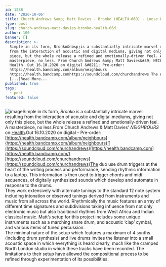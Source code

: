 ```yaml
---
id: 1288
date: '2020-10-06'
title: Church Andrews &amp; Matt Davies - Bronko (HEALTH-06D) - Loose Lips
type: post
slug: church-andrews-matt-davies-bronko-health-06d
author: 100
banner: []
description: >-
  Simple in its form, Bronko&nbsp;is a substantially intricate marvel resulting
  from the interaction of acoustic and digital mediums, giving not only this
  piece, but the whole release a refined and emotionally-driven feel. A
  masterpiece, no less. From Church Andrews &amp; Matt Davies&#39; NEIGHBOURS on
  Health. Out 16.10.2020 on digital &#8211; Pre-order:
  https://health.bandcamp.com/album/neighbours
  https://health.bandcamp.comhttps://soundcloud.com/churchandrews The duo
  [...]Read More...
published: true
tags:
  - post
featured: false
---
```

![image](../undefined)Simple in its form, _Bronko_ is a substantially intricate marvel resulting from the interaction of acoustic and digital mediums, giving not only this piece, but the whole release a refined and emotionally-driven feel. A masterpiece, no less.From Church Andrews & Matt Davies' _NEIGHBOURS_ on [Health](https://health.bandcamp.com/).Out 16.10.2020 on digital – Pre-order: [https://health.bandcamp.com/album/neighbours](https://health.bandcamp.com/album/neighbours)[](https://soundcloud.com/churchandrews)[https://health.bandcamp.com](https://health.bandcamp.com/)  
[https://soundcloud.com/churchandrews](https://soundcloud.com/churchandrews)The duo use drum triggers at the heart of the writing process and performance, sending rhythmic information to a laptop. This information is then used to trigger chords and midi sequences, of digitally synthesized sounds which develop and automate in response to the drums.  
They work extensively with alternate tunings to the standard 12 note system including intonation or observed tunings derived from instruments and music from all across the world. Rhythmically the music features an array of different time signatures and subdivisions taking influence from not only electronic music but also traditional rhythms from West Africa and Indian classical music. Matt’s setup for this project includes some unique instruments such as a marching snare drum, and acoustic ‘clap’ cymbal, and various items of tuned percussion.  
The minimal nature of the setup which features a maximum of 4 synths (including drum synthesis) and live drums invites the listener into a small acoustic space in which everything is heard clearly, much like the cramped North London studio in which these tracks have been recorded. The limitations to their setup have allowed the compositional process to be refined through experimentation of its possibilities.